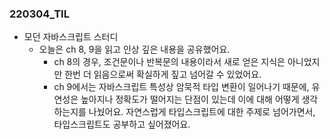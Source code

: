 ### 220304_TIL

- 모던 자바스크립트 스터디
  - 오늘은 ch 8, 9을 읽고 인상 깊은 내용을 공유했어요.
    - ch 8의 경우, 조건문이나 반복문의 내용이라서 새로 얻은 지식은 아니었지만 한번 더 읽음으로써 확실하게 짚고 넘어갈 수 있었어요.
    - ch 9에서는 자바스크립트 특성상 암묵적 타입 변환이 일어나기 때문에, 유연성은 높아지나 정확도가 떨어지는 단점이 있는데 이에 대해 어떻게 생각하는지를 나눴어요. 자연스럽게 타입스크립트에 대한 주제로 넘어가면서, 타입스크립트도 공부하고 싶어졌어요.
